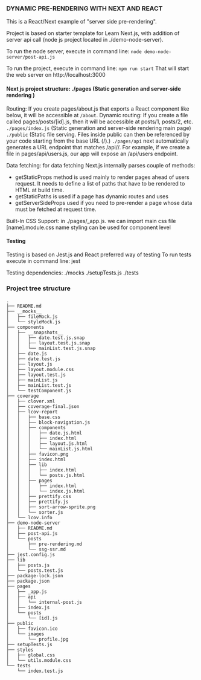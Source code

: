 ### DYNAMIC PRE-RENDERING WITH NEXT AND REACT

This is a React/Next example of "server side pre-rendering".

Project is based on starter template for Learn Next.js, with addition of server api call (node js project located in ./demo-node-server). 

To run the node server, execute in command line: `node demo-node-server/post-api.js`

To run the project, execute in command line: `npm run start` That will start the web server on http://localhost:3000

#### Next js project structure: ./pages (Static generation and server-side rendering )

Routing: If you create pages/about.js that exports a React component like below, it will be accessible at `/about`.
Dynamic routing: If you create a file called pages/posts/[id].js, then it will be accessible at posts/1, posts/2, etc.
`./pages/index.js` (Static generation and server-side rendering main page) 
`./public` (Static file serving. Files inside public can then be referenced by your code starting from the base URL (/).)
`./pages/api` next automatically generates a URL endpoint that matches /api/<folder>/<file>. 
For example, if we create a file in pages/api/users.js, our app will expose an /api/users endpoint.

Data fetching: for data fetching Next.js internally parses couple of methods: 
 - getStaticProps method is used mainly to render pages ahead of users request. It needs to define a list of paths that have to be rendered to HTML at build time.
 - getStaticPaths is used if a page has dynamic routes and uses 
 - getServerSideProps used if you need to pre-render a page whose data must be fetched at request time.

Built-In CSS Support:
in ./pages/_app.js. we can import main css file
[name].module.css name styling can be used for component level

#### Testing 

Testing is based on Jest.js and React preferred way of testing To run tests execute in command line: jest

Testing dependencies: ./mocks ./setupTests.js ./tests

### Project tree structure
```
.
├── README.md
├── __mocks__
│   ├── fileMock.js
│   └── styleMock.js
├── components
│   ├── __snapshots__
│   │   ├── date.test.js.snap
│   │   ├── layout.test.js.snap
│   │   └── mainList.test.js.snap
│   ├── date.js
│   ├── date.test.js
│   ├── layout.js
│   ├── layout.module.css
│   ├── layout.test.js
│   ├── mainList.js
│   ├── mainList.test.js
│   └── testComponent.js
├── coverage
│   ├── clover.xml
│   ├── coverage-final.json
│   ├── lcov-report
│   │   ├── base.css
│   │   ├── block-navigation.js
│   │   ├── components
│   │   │   ├── date.js.html
│   │   │   ├── index.html
│   │   │   ├── layout.js.html
│   │   │   └── mainList.js.html
│   │   ├── favicon.png
│   │   ├── index.html
│   │   ├── lib
│   │   │   ├── index.html
│   │   │   └── posts.js.html
│   │   ├── pages
│   │   │   ├── index.html
│   │   │   └── index.js.html
│   │   ├── prettify.css
│   │   ├── prettify.js
│   │   ├── sort-arrow-sprite.png
│   │   └── sorter.js
│   └── lcov.info
├── demo-node-server
│   ├── README.md
│   ├── post-api.js
│   └── posts
│       ├── pre-rendering.md
│       └── ssg-ssr.md
├── jest.config.js
├── lib
│   ├── posts.js
│   └── posts.test.js
├── package-lock.json
├── package.json
├── pages
│   ├── _app.js
│   ├── api
│   │   └── internal-post.js
│   ├── index.js
│   └── posts
│       └── [id].js
├── public
│   ├── favicon.ico
│   └── images
│       └── profile.jpg
├── setupTests.js
├── styles
│   ├── global.css
│   └── utils.module.css
└── tests
    └── index.test.js




```
